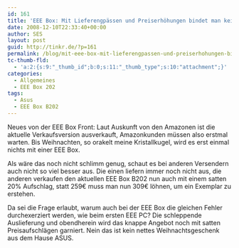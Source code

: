 ```yaml
---
id: 161
title: 'EEE Box: Mit Lieferengpässen und Preiserhöhungen bindet man keine Kunden'
date: 2008-12-10T22:33:40+00:00
author: SES
layout: post
guid: http://tinkr.de/?p=161
permalink: /blog/mit-eee-box-mit-lieferengpassen-und-preiserhohungen-bindet-man-keine-kunden/
tc-thumb-fld:
  - 'a:2:{s:9:"_thumb_id";b:0;s:11:"_thumb_type";s:10:"attachment";}'
categories:
  - Allgemeines
  - EEE Box 202
tags:
  - Asus
  - EEE Box B202
---
```

Neues von der EEE Box Front:
Laut Auskunft von den Amazonen ist die aktuelle Verkaufsversion ausverkauft, Amazonkunden müssen also erstmal warten. Bis Weihnachten, so orakelt meine Kristallkugel, wird es erst einmal nichts mit einer EEE Box.

Als wäre das noch nicht schlimm genug, schaut es bei anderen Versendern auch nicht so viel besser aus. Die einen liefern immer noch nicht aus, die anderen verkaufen den aktuellen EEE Box B202 nun auch mit einem satten 20% Aufschlag, statt 259€ muss man nun 309€ löhnen, um ein Exemplar zu erstehen.

Da sei die Frage erlaubt, warum auch bei der EEE Box die gleichen Fehler durchexerziert werden, wie beim ersten EEE PC? Die schleppende Auslieferung und obendherein wird das knappe Angebot noch mit satten Preisaufschlägen garniert. Nein das ist kein nettes Weihnachtsgeschenk aus dem Hause ASUS.
